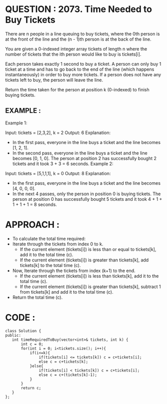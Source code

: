 # QUESTION : 2073. Time Needed to Buy Tickets

There are n people in a line queuing to buy tickets, where the 0th person is at the front of the line and the (n - 1)th person is at the back of the line.

You are given a 0-indexed integer array tickets of length n where the number of tickets that the ith person would like to buy is tickets[i].

Each person takes exactly 1 second to buy a ticket. A person can only buy 1 ticket at a time and has to go back to the end of the line (which happens instantaneously) in order to buy more tickets. If a person does not have any tickets left to buy, the person will leave the line.

Return the time taken for the person at position k (0-indexed) to finish buying tickets.

## EXAMPLE :

Example 1:

Input: tickets = [2,3,2], k = 2
Output: 6
Explanation: 
- In the first pass, everyone in the line buys a ticket and the line becomes [1, 2, 1].
- In the second pass, everyone in the line buys a ticket and the line becomes [0, 1, 0].
The person at position 2 has successfully bought 2 tickets and it took 3 + 3 = 6 seconds.
Example 2:

Input: tickets = [5,1,1,1], k = 0
Output: 8
Explanation:
- In the first pass, everyone in the line buys a ticket and the line becomes [4, 0, 0, 0].
- In the next 4 passes, only the person in position 0 is buying tickets.
The person at position 0 has successfully bought 5 tickets and it took 4 + 1 + 1 + 1 + 1 = 8 seconds.

# APPROACH :

- To calculate the total time required:
- Iterate through the tickets from index 0 to k.
     - If the current element (tickets[i]) is less than or equal to tickets[k], add it to the total time (c).
     - If the current element (tickets[i]) is greater than tickets[k], add tickets[k] to the total time (c).
- Now, Iterate through the tickets from index (k+1) to the end.
     - If the current element (tickets[i]) is less than tickets[k], add it to the total time (c).
     - If the current element (tickets[i]) is greater than tickets[k], subtract 1 from tickets[k] and add it to the total time (c).
- Return the total time (c).

# CODE :

 ```
class Solution {
public:
    int timeRequiredToBuy(vector<int>& tickets, int k) {
        int c = 0;
        for(int i = 0; i<tickets.size(); i++){
            if(i<=k){
                if(tickets[i] <= tickets[k]) c = c+tickets[i];
                else c = c+tickets[k];
            }else{
                if(tickets[i] < tickets[k]) c = c+tickets[i];
                else c = c+(tickets[k]-1);
            }
        }
        return c;
    }
};

```

  
